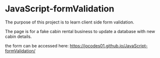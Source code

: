 # JavaScript-formValidation
 The purpose of this project is to learn client side form validation.

 The page is for a fake cabin rental business to update a database with new cabin details.

 the form can be accessed here: https://jocodes01.github.io/JavaScript-formValidation/
